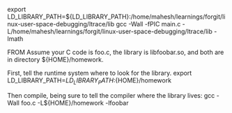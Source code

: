 export LD_LIBRARY_PATH=${LD_LIBRARY_PATH}:/home/mahesh/learnings/forgit/linux-user-space-debugging/ltrace/lib
gcc -Wall -fPIC main.c -L/home/mahesh/learnings/forgit/linux-user-space-debugging/ltrace/lib -lmath


FROM
Assume your C code is foo.c, the library is libfoobar.so, and both are in directory ${HOME}/homework.

First, tell the runtime system where to look for the library.
export LD_LIBRARY_PATH=${LD_LIBRARY_PATH}:${HOME}/homework

Then compile, being sure to tell the compiler where the library lives:
gcc -Wall foo.c -L${HOME}/homework -lfoobar



